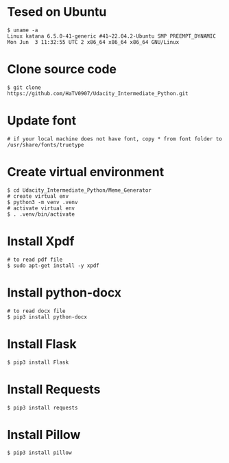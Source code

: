 # Tesed on Ubuntu
    $ uname -a
    Linux katana 6.5.0-41-generic #41~22.04.2-Ubuntu SMP PREEMPT_DYNAMIC Mon Jun  3 11:32:55 UTC 2 x86_64 x86_64 x86_64 GNU/Linux
# Clone source code
    $ git clone https://github.com/HaTV0907/Udacity_Intermediate_Python.git
# Update font
    # if your local machine does not have font, copy * from font folder to /usr/share/fonts/truetype
# Create virtual environment
    $ cd Udacity_Intermediate_Python/Meme_Generator
    # create virtual env
    $ python3 -m venv .venv
    # activate virtual env
    $ . .venv/bin/activate
# Install Xpdf
    # to read pdf file
    $ sudo apt-get install -y xpdf
# Install python-docx
    # to read docx file
    $ pip3 install python-docx
# Install Flask
    $ pip3 install Flask
# Install Requests
    $ pip3 install requests
# Install Pillow
    $ pip3 install pillow